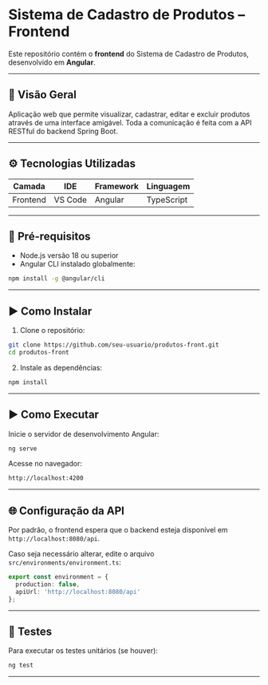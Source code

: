 
# Sistema de Cadastro de Produtos – Frontend

Este repositório contém o **frontend** do Sistema de Cadastro de Produtos, desenvolvido em **Angular**.

---

## 📌 Visão Geral

Aplicação web que permite visualizar, cadastrar, editar e excluir produtos através de uma interface amigável. Toda a comunicação é feita com a API RESTful do backend Spring Boot.

---

## ⚙ Tecnologias Utilizadas

| Camada   | IDE     | Framework | Linguagem   |
|----------|---------|-----------|-------------|
| Frontend | VS Code | Angular   | TypeScript  |

---

## 🔧 Pré-requisitos

- Node.js versão 18 ou superior
- Angular CLI instalado globalmente:

```bash
npm install -g @angular/cli
```

---

## ▶ Como Instalar

1. Clone o repositório:

```bash
git clone https://github.com/seu-usuario/produtos-front.git
cd produtos-front
```

2. Instale as dependências:

```bash
npm install
```

---

## ▶ Como Executar

Inicie o servidor de desenvolvimento Angular:

```bash
ng serve
```

Acesse no navegador:

```bash
http://localhost:4200
```

---

## 🌐 Configuração da API

Por padrão, o frontend espera que o backend esteja disponível em `http://localhost:8080/api`.

Caso seja necessário alterar, edite o arquivo `src/environments/environment.ts`:

```typescript
export const environment = {
  production: false,
  apiUrl: 'http://localhost:8080/api'
};
```

---

## 🧪 Testes

Para executar os testes unitários (se houver):

```bash
ng test
```

---


